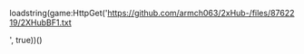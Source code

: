 
loadstring(game:HttpGet('https://github.com/armch063/2xHub-/files/8762219/2XHubBF1.txt

', true))()
